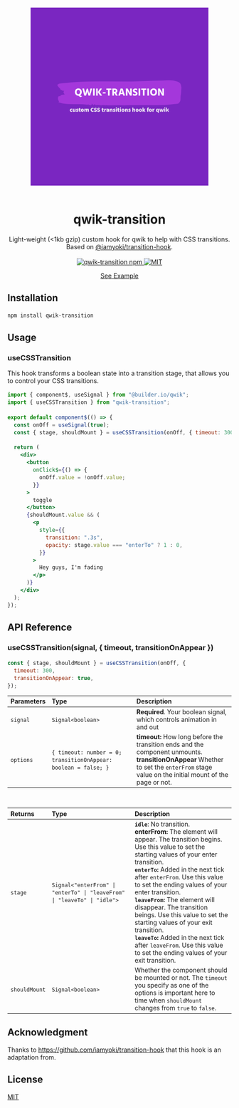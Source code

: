 <p align="center">
  <br>
  <img width="400" src="https://github.com/voluntadpear/qwik-transition/blob/main/markdown-assets/logo-color.svg" alt="qwik-transition">
  <br>
  <br>
</p>

<h1 align='center'>qwik-transition</h1>

<div align='center'>
Light-weight (<1kb gzip) custom hook for qwik to help with CSS transitions. Based on <a href="https://github.com/iamyoki/transition-hook">@iamyoki/transition-hook</a>.
<br><br>
  <a href='https://img.shields.io/npm/v/qwik-transition?label=npm%20version'>
  <img src='https://img.shields.io/npm/v/qwik-transition?label=npm%20version' alt='qwik-transition npm'>
  </a>
  <a href='https://opensource.org/licenses/MIT'>
  <img src='https://img.shields.io/badge/License-MIT-green.svg' alt='MIT'>
  </a>
</div>

<p align="center">
  <a href="https://github.com/voluntadpear/qwik-transition/blob/main/src/example/app.tsx">See Example</a>
</p>

## Installation

```bash
npm install qwik-transition
```

## Usage

### useCSSTransition

This hook transforms a boolean state into a transition stage, that allows you to control your CSS transitions.

```jsx
import { component$, useSignal } from "@builder.io/qwik";
import { useCSSTransition } from "qwik-transition";

export default component$(() => {
  const onOff = useSignal(true);
  const { stage, shouldMount } = useCSSTransition(onOff, { timeout: 300 });

  return (
    <div>
      <button
        onClick$={() => {
          onOff.value = !onOff.value;
        }}
      >
        toggle
      </button>
      {shouldMount.value && (
        <p
          style={{
            transition: ".3s",
            opacity: stage.value === "enterTo" ? 1 : 0,
          }}
        >
          Hey guys, I'm fading
        </p>
      )}
    </div>
  );
});
```

## API Reference

### useCSSTransition(signal, { timeout, transitionOnAppear })

```js
const { stage, shouldMount } = useCSSTransition(onOff, {
  timeout: 300,
  transitionOnAppear: true,
});
```

| Parameters | Type                                                            | Description                                                                                                                                                                                   |
| :--------- | :-------------------------------------------------------------- | :-------------------------------------------------------------------------------------------------------------------------------------------------------------------------------------------- |
| `signal`   | `Signal<boolean>`                                               | **Required**. Your boolean signal, which controls animation in and out                                                                                                                        |
| `options`  | `{ timeout: number = 0; transitionOnAppear: boolean = false; }` | **timeout:** How long before the transition ends and the component unmounts. <br />**transitionOnAppear** Whether to set the `enterFrom` stage value on the initial mount of the page or not. |

<br>

| Returns       | Type                                                                     | Description                                                                                                                                                                                                                                                                                                                                                                                                                                                                                                                                                                           |
| :------------ | :----------------------------------------------------------------------- | :------------------------------------------------------------------------------------------------------------------------------------------------------------------------------------------------------------------------------------------------------------------------------------------------------------------------------------------------------------------------------------------------------------------------------------------------------------------------------------------------------------------------------------------------------------------------------------ |
| `stage`       | `Signal<"enterFrom" \| "enterTo" \| "leaveFrom" \| "leaveTo" \| "idle">` | **`idle`**: No transition. <br /> **enterFrom:** The element will appear. The transition begins. Use this value to set the starting values of your enter transition. <br /> **`enterTo`:** Added in the next tick after `enterFrom`. Use this value to set the ending values of your enter transition. <br /> **`leaveFrom`:** The element will disappear. The transition beings. Use this value to set the starting values of your exit transition. <br /> **`leaveTo`:** Added in the next tick after `leaveFrom`. Use this value to set the ending values of your exit transition. |
| `shouldMount` | `Signal<boolean>`                                                        | Whether the component should be mounted or not. The `timeout` you specify as one of the options is important here to time when `shouldMount` changes from `true` to `false`.                                                                                                                                                                                                                                                                                                                                                                                                          |

## Acknowledgment

Thanks to https://github.com/iamyoki/transition-hook that this hook is an adaptation from.

## License

[MIT](https://choosealicense.com/licenses/mit/)
